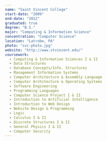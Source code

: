 ```yaml
---
name: "Saint Vincent College"
start-date: "2009"
end-date: "2012"
graduated: true
degree: "B.S."
major: "Computing & Information Science"
concentration: "Computer Science"
location: "Latrobe, PA"
photo: "svc-photo.jpg"
website: "http://www.stvincent.edu/"
coursework:
  - Computing & Information Sciences I & II
  - Data Structures
  - Database Concepts/Info. Structures
  - Management Information Systems
  - Computer Architecture & Assembly Language
  - Computer Architecture & Operating Systems
  - Software Engineering
  - Programming Languages
  - Computer Science Project I & II
  - Introduction to Artificial Intelligence
  - Introduction to Web Design
  - Website Design & Programming
  - Logic
  - Calculus I & II
  - Discrete Structures I & II
  - General Physics I & II
  - Computer Security
---
```

